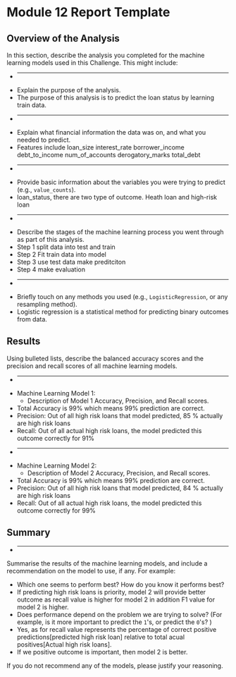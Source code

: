 # Module 12 Report Template

## Overview of the Analysis

In this section, describe the analysis you completed for the machine learning models used in this Challenge. This might include:
* -----------------------------------------------------------------------------------------------------------------------------------------------------------------------------------------------------
* Explain the purpose of the analysis.
* The purpose of this analysis is to predict the loan status by learning train data.
* -----------------------------------------------------------------------------------------------------------------------------------------------------------------------------------------------------
* Explain what financial information the data was on, and what you needed to predict.
* Features include loan_size	interest_rate	borrower_income	debt_to_income	num_of_accounts	derogatory_marks	total_debt
* -----------------------------------------------------------------------------------------------------------------------------------------------------------------------------------------------------
* Provide basic information about the variables you were trying to predict (e.g., `value_counts`).
* loan_status, there are two type of outcome. Heath loan and high-risk loan
* -----------------------------------------------------------------------------------------------------------------------------------------------------------------------------------------------------
* Describe the stages of the machine learning process you went through as part of this analysis.
* Step 1 split data into test and train 
* Step 2 Fit train data into model
* Step 3 use test data make preditciton
* Step 4 make evaluation
* -----------------------------------------------------------------------------------------------------------------------------------------------------------------------------------------------------
* Briefly touch on any methods you used (e.g., `LogisticRegression`, or any resampling method).
* Logistic regression is a statistical method for predicting binary outcomes from data.

## Results

Using bulleted lists, describe the balanced accuracy scores and the precision and recall scores of all machine learning models.
* -----------------------------------------------------------------------------------------------------------------------------------------------------------------------------------------------------
* Machine Learning Model 1:
  * Description of Model 1 Accuracy, Precision, and Recall scores.
* Total Accuracy is 99% which means 99% prediction are correct.
* Precision: Out of all high risk loans that model predicted, 85 % actually are high risk loans
* Recall: Out of all actual high risk loans, the model predicted this outcome correctly for 91%
* -----------------------------------------------------------------------------------------------------------------------------------------------------------------------------------------------------
* Machine Learning Model 2:
  * Description of Model 2 Accuracy, Precision, and Recall scores.
* Total Accuracy is 99% which means 99% prediction are correct.
* Precision: Out of all high risk loans that model predicted, 84 % actually are high risk loans
* Recall: Out of all actual high risk loans, the model predicted this outcome correctly for 99%
## Summary
* -----------------------------------------------------------------------------------------------------------------------------------------------------------------------------------------------------
Summarise the results of the machine learning models, and include a recommendation on the model to use, if any. For example:
* Which one seems to perform best? How do you know it performs best?
* If predicting high risk loans is priority, model 2 will provide better outcome as recall value is higher for model 2 in addition F1 value for model 2 is higher.
* Does performance depend on the problem we are trying to solve? (For example, is it more important to predict the `1`'s, or predict the `0`'s? )
* Yes, as for recall value represents the percentage of correct positive predictions[predicted high risk loan] relative to total acual positives[Actual high risk loans].
* If we positive outcome is important, then model 2 is better.

If you do not recommend any of the models, please justify your reasoning.
